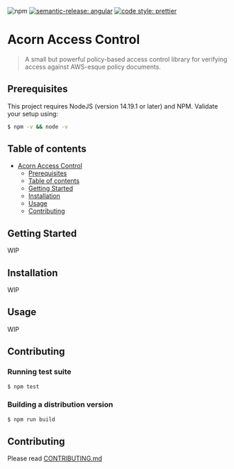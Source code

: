 ![npm](https://img.shields.io/npm/v/acorn-access-control) [![semantic-release: angular](https://img.shields.io/badge/semantic--release-angular-e10079?logo=semantic-release)](https://github.com/semantic-release/semantic-release) [![code style: prettier](https://img.shields.io/badge/code_style-prettier-ff69b4.svg?style=flat-square)](https://github.com/prettier/prettier)

# Acorn Access Control

> A small but powerful policy-based access control library for verifying access against AWS-esque policy documents.

## Prerequisites

This project requires NodeJS (version 14.19.1 or later) and NPM. Validate your setup using:

```sh
$ npm -v && node -v
```

## Table of contents

- [Acorn Access Control](#acorn-access-control)
  - [Prerequisites](#prerequisites)
  - [Table of contents](#table-of-contents)
  - [Getting Started](#getting-started)
  - [Installation](#installation)
  - [Usage](#usage)
  - [Contributing](#contributing)

## Getting Started

WIP

## Installation

WIP

## Usage

WIP

## Contributing

### Running test suite

```sh
$ npm test
```

### Building a distribution version

```sh
$ npm run build
```

## Contributing

Please read [CONTRIBUTING.md](CONTRIBUTING.md) 
